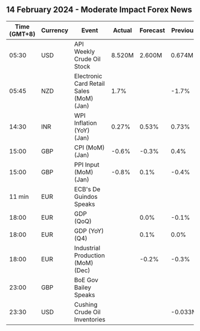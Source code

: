 ## 14 February 2024 - Moderate Impact Forex News

| Time (GMT+8) | Currency | Event | Actual | Forecast | Previous |
|------|----------|-------|--------|----------|----------|
| 05:30 | USD | API Weekly Crude Oil Stock | 8.520M | 2.600M | 0.674M |
| 05:45 | NZD | Electronic Card Retail Sales (MoM) (Jan) | 1.7% |  | -1.7% |
| 14:30 | INR | WPI Inflation (YoY) (Jan) | 0.27% | 0.53% | 0.73% |
| 15:00 | GBP | CPI (MoM) (Jan) | -0.6% | -0.3% | 0.4% |
| 15:00 | GBP | PPI Input (MoM) (Jan) | -0.8% | 0.1% | -0.4% |
| 11 min | EUR | ECB's De Guindos Speaks |  |  |  |
| 18:00 | EUR | GDP (QoQ) |  | 0.0% | -0.1% |
| 18:00 | EUR | GDP (YoY) (Q4) |  | 0.1% | 0.0% |
| 18:00 | EUR | Industrial Production (MoM) (Dec) |  | -0.2% | -0.3% |
| 23:00 | GBP | BoE Gov Bailey Speaks |  |  |  |
| 23:30 | USD | Cushing Crude Oil Inventories |  |  | -0.033M |
